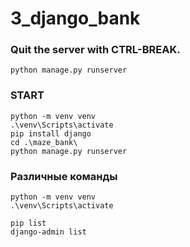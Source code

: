 # 3_django_bank

### Quit the server with CTRL-BREAK.

    python manage.py runserver

### START
    python -m venv venv
    .\venv\Scripts\activate
    pip install django
    cd .\maze_bank\
    python manage.py runserver



### Различные команды
    python -m venv venv
    .\venv\Scripts\activate
    
    pip list
    django-admin list